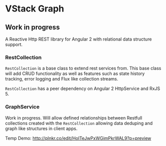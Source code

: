 # VStack Graph

## Work in progress

A Reactive Http REST library for Angular 2 with relational data structure support.

### RestCollection

`RestCollection` is a base class to extend rest services from. This base class will add CRUD functionality
as well as features such as state history tracking, error logging and Flux like collection streams.

`RestCollection` has a peer dependency on Angular 2 HttpService and RxJS 5.

### GraphService

Work in progress. Will allow defined relationships between Restfull collections created with 
the `RestCollection` allowing data deduping and graph like structures in client apps.

Temp Demo: http://plnkr.co/edit/HoITeJwPxWGimPkrWAL9?p=preview
